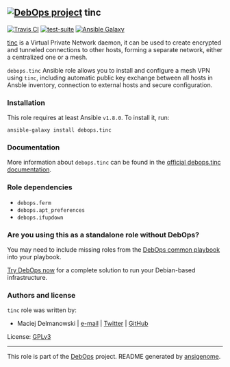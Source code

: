 ## [![DebOps project](http://debops.org/images/debops-small.png)](http://debops.org) tinc

[![Travis CI](http://img.shields.io/travis/debops/ansible-tinc.svg?style=flat)](http://travis-ci.org/debops/ansible-tinc) [![test-suite](http://img.shields.io/badge/test--suite-ansible--tinc-blue.svg?style=flat)](https://github.com/debops/test-suite/tree/master/ansible-tinc/)  [![Ansible Galaxy](http://img.shields.io/badge/galaxy-debops.tinc-660198.svg?style=flat)](https://galaxy.ansible.com/list#/roles/3855)

[tinc](http://tinc-vpn.org/) is a Virtual Private Network daemon, it can be
used to create encrypted and tunneled connections to other hosts, forming
a separate network, either a centralized one or a mesh.

`debops.tinc` Ansible role allows you to install and configure a mesh VPN
using `tinc`, including automatic public key exchange between all hosts in
Ansble inventory, connection to external hosts and secure configuration.

### Installation

This role requires at least Ansible `v1.8.0`. To install it, run:

    ansible-galaxy install debops.tinc

### Documentation

More information about `debops.tinc` can be found in the
[official debops.tinc documentation](http://docs.debops.org/en/latest/ansible/roles/ansible-tinc/docs/).


### Role dependencies

- `debops.ferm`
- `debops.apt_preferences`
- `debops.ifupdown`

### Are you using this as a standalone role without DebOps?

You may need to include missing roles from the [DebOps common
playbook](https://github.com/debops/debops-playbooks/blob/master/playbooks/common.yml)
into your playbook.

[Try DebOps now](https://github.com/debops/debops) for a complete solution to run your Debian-based infrastructure.





### Authors and license

`tinc` role was written by:
- Maciej Delmanowski | [e-mail](mailto:drybjed@gmail.com) | [Twitter](https://twitter.com/drybjed) | [GitHub](https://github.com/drybjed)

License: [GPLv3](https://tldrlegal.com/license/gnu-general-public-license-v3-%28gpl-3%29)

***

This role is part of the [DebOps](http://debops.org/) project. README generated by [ansigenome](https://github.com/nickjj/ansigenome/).
